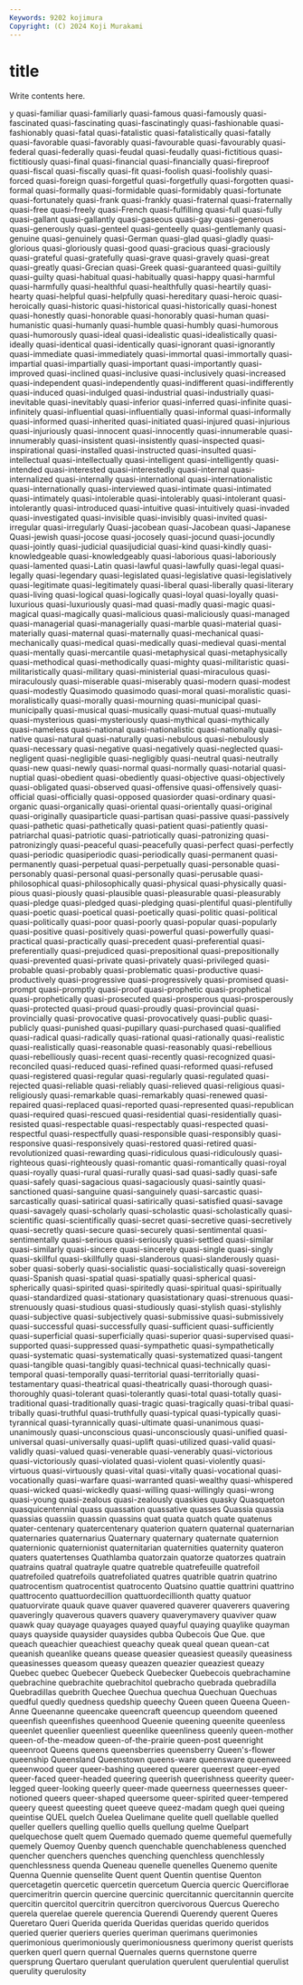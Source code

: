 ```yaml
---
Keywords: 9202 kojimura
Copyright: (C) 2024 Koji Murakami
---
```


# title

Write contents here.



y quasi-familiar quasi-familiarly quasi-famous quasi-famously quasi-fascinated quasi-fascinating quasi-fascinatingly
quasi-fashionable quasi-fashionably quasi-fatal quasi-fatalistic quasi-fatalistically quasi-fatally quasi-favorable quasi-favorably quasi-favourable quasi-favourably
quasi-federal quasi-federally quasi-feudal quasi-feudally quasi-fictitious quasi-fictitiously quasi-final quasi-financial quasi-financially quasi-fireproof
quasi-fiscal quasi-fiscally quasi-fit quasi-foolish quasi-foolishly quasi-forced quasi-foreign quasi-forgetful quasi-forgetfully quasi-forgotten
quasi-formal quasi-formally quasi-formidable quasi-formidably quasi-fortunate quasi-fortunately quasi-frank quasi-frankly quasi-fraternal quasi-fraternally
quasi-free quasi-freely quasi-French quasi-fulfilling quasi-full quasi-fully quasi-gallant quasi-gallantly quasi-gaseous quasi-gay
quasi-generous quasi-generously quasi-genteel quasi-genteelly quasi-gentlemanly quasi-genuine quasi-genuinely quasi-German quasi-glad quasi-gladly
quasi-glorious quasi-gloriously quasi-good quasi-gracious quasi-graciously quasi-grateful quasi-gratefully quasi-grave quasi-gravely quasi-great
quasi-greatly quasi-Grecian quasi-Greek quasi-guaranteed quasi-guiltily quasi-guilty quasi-habitual quasi-habitually quasi-happy quasi-harmful
quasi-harmfully quasi-healthful quasi-healthfully quasi-heartily quasi-hearty quasi-helpful quasi-helpfully quasi-hereditary quasi-heroic quasi-heroically
quasi-historic quasi-historical quasi-historically quasi-honest quasi-honestly quasi-honorable quasi-honorably quasi-human quasi-humanistic quasi-humanly
quasi-humble quasi-humbly quasi-humorous quasi-humorously quasi-ideal quasi-idealistic quasi-idealistically quasi-ideally quasi-identical quasi-identically
quasi-ignorant quasi-ignorantly quasi-immediate quasi-immediately quasi-immortal quasi-immortally quasi-impartial quasi-impartially quasi-important quasi-importantly
quasi-improved quasi-inclined quasi-inclusive quasi-inclusively quasi-increased quasi-independent quasi-independently quasi-indifferent quasi-indifferently quasi-induced
quasi-indulged quasi-industrial quasi-industrially quasi-inevitable quasi-inevitably quasi-inferior quasi-inferred quasi-infinite quasi-infinitely quasi-influential
quasi-influentially quasi-informal quasi-informally quasi-informed quasi-inherited quasi-initiated quasi-injured quasi-injurious quasi-injuriously quasi-innocent
quasi-innocently quasi-innumerable quasi-innumerably quasi-insistent quasi-insistently quasi-inspected quasi-inspirational quasi-installed quasi-instructed quasi-insulted
quasi-intellectual quasi-intellectually quasi-intelligent quasi-intelligently quasi-intended quasi-interested quasi-interestedly quasi-internal quasi-internalized quasi-internally
quasi-international quasi-internationalistic quasi-internationally quasi-interviewed quasi-intimate quasi-intimated quasi-intimately quasi-intolerable quasi-intolerably quasi-intolerant
quasi-intolerantly quasi-introduced quasi-intuitive quasi-intuitively quasi-invaded quasi-investigated quasi-invisible quasi-invisibly quasi-invited quasi-irregular
quasi-irregularly Quasi-jacobean quasi-Jacobean quasi-Japanese Quasi-jewish quasi-jocose quasi-jocosely quasi-jocund quasi-jocundly quasi-jointly
quasi-judicial quasijudicial quasi-kind quasi-kindly quasi-knowledgeable quasi-knowledgeably quasi-laborious quasi-laboriously quasi-lamented quasi-Latin
quasi-lawful quasi-lawfully quasi-legal quasi-legally quasi-legendary quasi-legislated quasi-legislative quasi-legislatively quasi-legitimate quasi-legitimately
quasi-liberal quasi-liberally quasi-literary quasi-living quasi-logical quasi-logically quasi-loyal quasi-loyally quasi-luxurious quasi-luxuriously
quasi-mad quasi-madly quasi-magic quasi-magical quasi-magically quasi-malicious quasi-maliciously quasi-managed quasi-managerial quasi-managerially
quasi-marble quasi-material quasi-materially quasi-maternal quasi-maternally quasi-mechanical quasi-mechanically quasi-medical quasi-medically quasi-medieval
quasi-mental quasi-mentally quasi-mercantile quasi-metaphysical quasi-metaphysically quasi-methodical quasi-methodically quasi-mighty quasi-militaristic quasi-militaristically
quasi-military quasi-ministerial quasi-miraculous quasi-miraculously quasi-miserable quasi-miserably quasi-modern quasi-modest quasi-modestly Quasimodo
quasimodo quasi-moral quasi-moralistic quasi-moralistically quasi-morally quasi-mourning quasi-municipal quasi-municipally quasi-musical quasi-musically
quasi-mutual quasi-mutually quasi-mysterious quasi-mysteriously quasi-mythical quasi-mythically quasi-nameless quasi-national quasi-nationalistic quasi-nationally
quasi-native quasi-natural quasi-naturally quasi-nebulous quasi-nebulously quasi-necessary quasi-negative quasi-negatively quasi-neglected quasi-negligent
quasi-negligible quasi-negligibly quasi-neutral quasi-neutrally quasi-new quasi-newly quasi-normal quasi-normally quasi-notarial quasi-nuptial
quasi-obedient quasi-obediently quasi-objective quasi-objectively quasi-obligated quasi-observed quasi-offensive quasi-offensively quasi-official quasi-officially
quasi-opposed quasiorder quasi-ordinary quasi-organic quasi-organically quasi-oriental quasi-orientally quasi-original quasi-originally quasiparticle
quasi-partisan quasi-passive quasi-passively quasi-pathetic quasi-pathetically quasi-patient quasi-patiently quasi-patriarchal quasi-patriotic quasi-patriotically
quasi-patronizing quasi-patronizingly quasi-peaceful quasi-peacefully quasi-perfect quasi-perfectly quasi-periodic quasiperiodic quasi-periodically quasi-permanent
quasi-permanently quasi-perpetual quasi-perpetually quasi-personable quasi-personably quasi-personal quasi-personally quasi-perusable quasi-philosophical quasi-philosophically
quasi-physical quasi-physically quasi-pious quasi-piously quasi-plausible quasi-pleasurable quasi-pleasurably quasi-pledge quasi-pledged quasi-pledging
quasi-plentiful quasi-plentifully quasi-poetic quasi-poetical quasi-poetically quasi-politic quasi-political quasi-politically quasi-poor quasi-poorly
quasi-popular quasi-popularly quasi-positive quasi-positively quasi-powerful quasi-powerfully quasi-practical quasi-practically quasi-precedent quasi-preferential
quasi-preferentially quasi-prejudiced quasi-prepositional quasi-prepositionally quasi-prevented quasi-private quasi-privately quasi-privileged quasi-probable quasi-probably
quasi-problematic quasi-productive quasi-productively quasi-progressive quasi-progressively quasi-promised quasi-prompt quasi-promptly quasi-proof quasi-prophetic
quasi-prophetical quasi-prophetically quasi-prosecuted quasi-prosperous quasi-prosperously quasi-protected quasi-proud quasi-proudly quasi-provincial quasi-provincially
quasi-provocative quasi-provocatively quasi-public quasi-publicly quasi-punished quasi-pupillary quasi-purchased quasi-qualified quasi-radical quasi-radically
quasi-rational quasi-rationally quasi-realistic quasi-realistically quasi-reasonable quasi-reasonably quasi-rebellious quasi-rebelliously quasi-recent quasi-recently
quasi-recognized quasi-reconciled quasi-reduced quasi-refined quasi-reformed quasi-refused quasi-registered quasi-regular quasi-regularly quasi-regulated
quasi-rejected quasi-reliable quasi-reliably quasi-relieved quasi-religious quasi-religiously quasi-remarkable quasi-remarkably quasi-renewed quasi-repaired
quasi-replaced quasi-reported quasi-represented quasi-republican quasi-required quasi-rescued quasi-residential quasi-residentially quasi-resisted quasi-respectable
quasi-respectably quasi-respected quasi-respectful quasi-respectfully quasi-responsible quasi-responsibly quasi-responsive quasi-responsively quasi-restored quasi-retired
quasi-revolutionized quasi-rewarding quasi-ridiculous quasi-ridiculously quasi-righteous quasi-righteously quasi-romantic quasi-romantically quasi-royal quasi-royally
quasi-rural quasi-rurally quasi-sad quasi-sadly quasi-safe quasi-safely quasi-sagacious quasi-sagaciously quasi-saintly quasi-sanctioned
quasi-sanguine quasi-sanguinely quasi-sarcastic quasi-sarcastically quasi-satirical quasi-satirically quasi-satisfied quasi-savage quasi-savagely quasi-scholarly
quasi-scholastic quasi-scholastically quasi-scientific quasi-scientifically quasi-secret quasi-secretive quasi-secretively quasi-secretly quasi-secure quasi-securely
quasi-sentimental quasi-sentimentally quasi-serious quasi-seriously quasi-settled quasi-similar quasi-similarly quasi-sincere quasi-sincerely quasi-single
quasi-singly quasi-skillful quasi-skillfully quasi-slanderous quasi-slanderously quasi-sober quasi-soberly quasi-socialistic quasi-socialistically quasi-sovereign
quasi-Spanish quasi-spatial quasi-spatially quasi-spherical quasi-spherically quasi-spirited quasi-spiritedly quasi-spiritual quasi-spiritually quasi-standardized
quasi-stationary quasistationary quasi-strenuous quasi-strenuously quasi-studious quasi-studiously quasi-stylish quasi-stylishly quasi-subjective quasi-subjectively
quasi-submissive quasi-submissively quasi-successful quasi-successfully quasi-sufficient quasi-sufficiently quasi-superficial quasi-superficially quasi-superior quasi-supervised
quasi-supported quasi-suppressed quasi-sympathetic quasi-sympathetically quasi-systematic quasi-systematically quasi-systematized quasi-tangent quasi-tangible quasi-tangibly
quasi-technical quasi-technically quasi-temporal quasi-temporally quasi-territorial quasi-territorially quasi-testamentary quasi-theatrical quasi-theatrically quasi-thorough
quasi-thoroughly quasi-tolerant quasi-tolerantly quasi-total quasi-totally quasi-traditional quasi-traditionally quasi-tragic quasi-tragically quasi-tribal
quasi-tribally quasi-truthful quasi-truthfully quasi-typical quasi-typically quasi-tyrannical quasi-tyrannically quasi-ultimate quasi-unanimous quasi-unanimously
quasi-unconscious quasi-unconsciously quasi-unified quasi-universal quasi-universally quasi-uplift quasi-utilized quasi-valid quasi-validly quasi-valued
quasi-venerable quasi-venerably quasi-victorious quasi-victoriously quasi-violated quasi-violent quasi-violently quasi-virtuous quasi-virtuously quasi-vital
quasi-vitally quasi-vocational quasi-vocationally quasi-warfare quasi-warranted quasi-wealthy quasi-whispered quasi-wicked quasi-wickedly quasi-willing
quasi-willingly quasi-wrong quasi-young quasi-zealous quasi-zealously quaskies quasky Quasqueton quasquicentennial quass
quassation quassative quasses Quassia quassia quassias quassiin quassin quassins quat
quata quatch quate quatenus quater-centenary quatercentenary quaterion quatern quaternal quaternarian
quaternaries quaternarius Quaternary quaternary quaternate quaternion quaternionic quaternionist quaternitarian quaternities
quaternity quateron quaters quatertenses Quathlamba quatorzain quatorze quatorzes quatrain quatrains
quatral quatrayle quatre quatreble quatrefeuille quatrefoil quatrefoiled quatrefoils quatrefoliated quatres
quatrible quatrin quatrino quatrocentism quatrocentist quatrocento Quatsino quattie quattrini quattrino
quattrocento quattuordecillion quattuordecillionth quatty quatuor quatuorvirate quauk quave quaver quavered
quaverer quaverers quavering quaveringly quaverous quavers quavery quaverymavery quaviver quaw
quawk quay quayage quayages quayed quayful quaying quaylike quayman quays
quayside quaysider quaysides qubba Qubecois Que Que. que queach queachier
queachiest queachy queak queal quean quean-cat queanish queanlike queans quease
queasier queasiest queasily queasiness queasinesses queasom queasy queazen queazier queaziest
queazy Quebec quebec Quebecer Quebeck Quebecker Quebecois quebrachamine quebrachine quebrachite
quebrachitol quebracho quebrada quebradilla Quebradillas quebrith Quechee Quechua quechua Quechuan
Quechuas quedful quedly quedness quedship queechy Queen queen Queena Queen-Anne
Queenanne queencake queencraft queencup queendom queened queenfish queenfishes queenhood Queenie
queening queenite queenless queenlet queenlier queenliest queenlike queenliness queenly queen-mother
queen-of-the-meadow queen-of-the-prairie queen-post queenright queenroot Queens queens queensberries queensberry Queen's-flower
queenship Queensland Queenstown queens-ware queensware queenweed queenwood queer queer-bashing queered
queerer queerest queer-eyed queer-faced queer-headed queering queerish queerishness queerity queer-legged
queer-looking queerly queer-made queerness queernesses queer-notioned queers queer-shaped queersome queer-spirited
queer-tempered queery queest queesting queet queeve queez-madam quegh quei queing
queintise QUEL quelch Quelea Quelimane quelite quell quellable quelled queller
quellers quelling quellio quells quellung quelme Quelpart quelquechose quelt quem
Quemado quemado queme quemeful quemefully quemely Quemoy Quenby quench quenchable
quenchableness quenched quencher quenchers quenches quenching quenchless quenchlessly quenchlessness quenda
Queneau quenelle quenelles Quenemo quenite Quenna Quennie quenselite Quent quent
Quentin quentise Quenton quercetagetin quercetic quercetin quercetum Quercia quercic Querciflorae
quercimeritrin quercin quercine quercinic quercitannic quercitannin quercite quercitin quercitol quercitrin
quercitron quercivorous Quercus Querecho querela querelae querele querencia Querendi Querendy
querent Queres Queretaro Queri Querida querida Queridas queridas querido queridos
queried querier queriers queries queriman querimans querimonies querimonious querimoniously querimoniousness
querimony querist querists querken querl quern quernal Quernales querns quernstone
querre quersprung Quertaro querulant querulation querulent querulential querulist querulity querulosity
